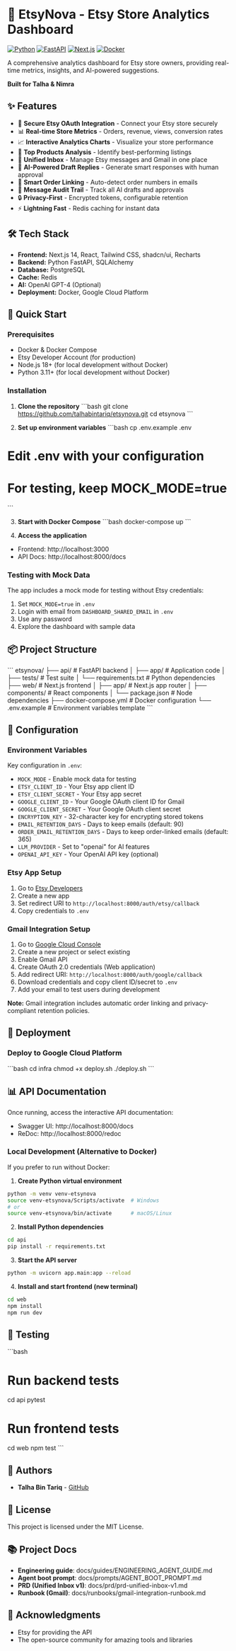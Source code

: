 # 🚀 EtsyNova - Etsy Store Analytics Dashboard

[![Python](https://img.shields.io/badge/Python-3.11-blue.svg)](https://python.org)
[![FastAPI](https://img.shields.io/badge/FastAPI-0.104-green.svg)](https://fastapi.tiangolo.com)
[![Next.js](https://img.shields.io/badge/Next.js-14-black.svg)](https://nextjs.org)
[![Docker](https://img.shields.io/badge/Docker-Ready-blue.svg)](https://docker.com)

A comprehensive analytics dashboard for Etsy store owners, providing real-time metrics, insights, and AI-powered suggestions.

**Built for Talha & Nimra**

## ✨ Features

- 🔐 **Secure Etsy OAuth Integration** - Connect your Etsy store securely
- 📊 **Real-time Store Metrics** - Orders, revenue, views, conversion rates
- 📈 **Interactive Analytics Charts** - Visualize your store performance
- 🎯 **Top Products Analysis** - Identify best-performing listings
- 📧 **Unified Inbox** - Manage Etsy messages and Gmail in one place
- 🤖 **AI-Powered Draft Replies** - Generate smart responses with human approval
- 🔗 **Smart Order Linking** - Auto-detect order numbers in emails
- 📝 **Message Audit Trail** - Track all AI drafts and approvals
- 🔒 **Privacy-First** - Encrypted tokens, configurable retention
- ⚡ **Lightning Fast** - Redis caching for instant data

## 🛠️ Tech Stack

- **Frontend:** Next.js 14, React, Tailwind CSS, shadcn/ui, Recharts
- **Backend:** Python FastAPI, SQLAlchemy
- **Database:** PostgreSQL
- **Cache:** Redis
- **AI:** OpenAI GPT-4 (Optional)
- **Deployment:** Docker, Google Cloud Platform

## 🚀 Quick Start

### Prerequisites

- Docker & Docker Compose
- Etsy Developer Account (for production)
- Node.js 18+ (for local development without Docker)
- Python 3.11+ (for local development without Docker)

### Installation

1. **Clone the repository**
\`\`\`bash
git clone https://github.com/talhabintariq/etsynova.git
cd etsynova
\`\`\`

2. **Set up environment variables**
\`\`\`bash
cp .env.example .env
# Edit .env with your configuration
# For testing, keep MOCK_MODE=true
\`\`\`

3. **Start with Docker Compose**
\`\`\`bash
docker-compose up
\`\`\`

4. **Access the application**
- Frontend: http://localhost:3000
- API Docs: http://localhost:8000/docs

### Testing with Mock Data

The app includes a mock mode for testing without Etsy credentials:
1. Set `MOCK_MODE=true` in `.env`
2. Login with email from `DASHBOARD_SHARED_EMAIL` in `.env`
3. Use any password
4. Explore the dashboard with sample data

## 📦 Project Structure

\`\`\`
etsynova/
├── api/                  # FastAPI backend
│   ├── app/             # Application code
│   ├── tests/           # Test suite
│   └── requirements.txt # Python dependencies
├── web/                  # Next.js frontend
│   ├── app/             # Next.js app router
│   ├── components/      # React components
│   └── package.json     # Node dependencies
├── docker-compose.yml    # Docker configuration
└── .env.example         # Environment variables template
\`\`\`

## 🔧 Configuration

### Environment Variables

Key configuration in `.env`:
- `MOCK_MODE` - Enable mock data for testing
- `ETSY_CLIENT_ID` - Your Etsy app client ID
- `ETSY_CLIENT_SECRET` - Your Etsy app secret
- `GOOGLE_CLIENT_ID` - Your Google OAuth client ID for Gmail
- `GOOGLE_CLIENT_SECRET` - Your Google OAuth client secret
- `ENCRYPTION_KEY` - 32-character key for encrypting stored tokens
- `EMAIL_RETENTION_DAYS` - Days to keep emails (default: 90)
- `ORDER_EMAIL_RETENTION_DAYS` - Days to keep order-linked emails (default: 365)
- `LLM_PROVIDER` - Set to "openai" for AI features
- `OPENAI_API_KEY` - Your OpenAI API key (optional)

### Etsy App Setup

1. Go to [Etsy Developers](https://www.etsy.com/developers)
2. Create a new app
3. Set redirect URI to `http://localhost:8000/auth/etsy/callback`
4. Copy credentials to `.env`

### Gmail Integration Setup

1. Go to [Google Cloud Console](https://console.cloud.google.com)
2. Create a new project or select existing
3. Enable Gmail API
4. Create OAuth 2.0 credentials (Web application)
5. Add redirect URI: `http://localhost:8000/auth/google/callback`
6. Download credentials and copy client ID/secret to `.env`
7. Add your email to test users during development

**Note:** Gmail integration includes automatic order linking and privacy-compliant retention policies.

## 🚢 Deployment

### Deploy to Google Cloud Platform

\`\`\`bash
cd infra
chmod +x deploy.sh
./deploy.sh
\`\`\`

## 📊 API Documentation

Once running, access the interactive API documentation:
- Swagger UI: http://localhost:8000/docs
- ReDoc: http://localhost:8000/redoc

### Local Development (Alternative to Docker)

If you prefer to run without Docker:

1. **Create Python virtual environment**
```bash
python -m venv venv-etsynova
source venv-etsynova/Scripts/activate  # Windows
# or
source venv-etsynova/bin/activate      # macOS/Linux
```

2. **Install Python dependencies**
```bash
cd api
pip install -r requirements.txt
```

3. **Start the API server**
```bash
python -m uvicorn app.main:app --reload
```

4. **Install and start frontend (new terminal)**
```bash
cd web
npm install
npm run dev
```

## 🧪 Testing

\`\`\`bash
# Run backend tests
cd api
pytest

# Run frontend tests
cd web
npm test
\`\`\`

## 👥 Authors

- **Talha Bin Tariq** - [GitHub](https://github.com/talhabintariq)

## 📄 License

This project is licensed under the MIT License.

## 📚 Project Docs

- **Engineering guide**: docs/guides/ENGINEERING_AGENT_GUIDE.md
- **Agent boot prompt**: docs/prompts/AGENT_BOOT_PROMPT.md
- **PRD (Unified Inbox v1)**: docs/prd/prd-unified-inbox-v1.md
- **Runbook (Gmail)**: docs/runbooks/gmail-integration-runbook.md

## 🙏 Acknowledgments

- Etsy for providing the API
- The open-source community for amazing tools and libraries